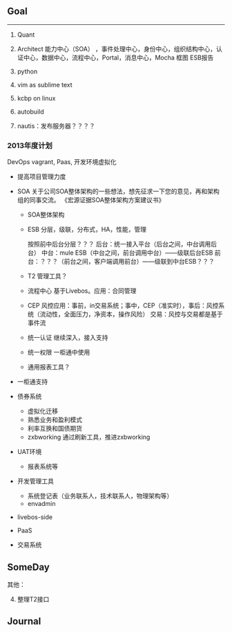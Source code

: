 
## Goal
---
1. Quant
2. Architect
   能力中心（SOA）
   ，事件处理中心，身份中心，组织结构中心，认证中心，数据中心，流程中心，Portal，消息中心，Mocha 框图
    ESB报告
3. python

4. vim as sublime text
5. kcbp on linux
6. autobuild
7. nautis：发布服务器？？？？



### 2013年度计划  
DevOps
vagrant, Paas, 开发环境虚拟化



- 提高项目管理力度
- SOA
  关于公司SOA整体架构的一些想法，想先征求一下您的意见，再和架构组的同事交流。
  《宏源证据SOA整体架构方案建议书》
  - SOA整体架构

  - ESB
    分层，级联，分布式，HA，性能，管理 
    
    按照前中后台分层？？？
    后台：统一接入平台（后台之间，中台调用后台）
    中台：mule ESB（中台之间，前台调用中台）——级联后台ESB
    前台：？？？（前台之间，客户端调用前台）——级联到中台ESB？？？

  - T2
    管理工具？

  - 流程中心
    基于Livebos。应用：合同管理

  - CEP
    风控应用：事前，in交易系统；事中，CEP（准实时），事后：风控系统（流动性，全面压力，净资本，操作风险）
    交易：风控与交易都是基于事件流

  - 统一认证
    继续深入，接入支持

  - 统一权限
    一柜通中使用

  - 通用报表工具？

- 一柜通支持
- 债券系统
  + 虚拟化迁移
  + 熟悉业务和盈利模式
  + 利率互换和国债期货
  + zxbworking
    通过刷新工具，推进zxbworking
- UAT环境
  + 报表系统等

- 开发管理工具
  + 系统登记表（业务联系人，技术联系人，物理架构等）
  + envadmin

- livebos-side
- PaaS
- 交易系统



## SomeDay

其他：

4. 整理T2接口







## Journal



